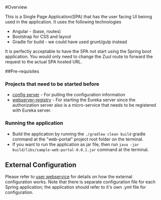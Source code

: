 #Overview

This is a Single Page Application(SPA) that has the user facing UI beinng used in the application. It uses the following technologies
* Angular - (base, routes)
* Bootstrap for CSS and layout
* Gradle for build - we could have used grunt/gulp instead

It is perfectly acceptable to have the SPA not start using the Spring boot application. You would only need to change the Zuul route to forward the request to the actual SPA hosted URL.

##Pre-requisites

### Projects that need to be started before
* [config server](/../../blob/master/config-server/README.md) - For pulling the configuration information
* [webserver-registry](/../../blob/master/webservice-registry/README.md) - For starting the Eureka server since the authorization server also is a micro-service that needs to be registered with Eureka server.    

### Running the application
* Build the application by running the `./gradlew clean build` gradle command at the "web-portal" project root folder	on the terminal.
* If you want to run the application as jar file, then run `java -jar build/libs/sample-web-portal-0.0.1.jar` command at the terminal.

## External Configuration
Please refer to [user webservice](/../../blob/master/user-webservice/README.md) for details on how the external configuration works. Note that there is separate configuration file for each Spring application; the application should refer to it's own .yml file for configuration.

